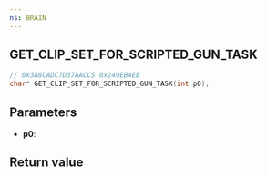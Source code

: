 ```yaml
---
ns: BRAIN
---
```

## GET_CLIP_SET_FOR_SCRIPTED_GUN_TASK

```c
// 0x3A8CADC7D37AACC5 0x249EB4EB
char* GET_CLIP_SET_FOR_SCRIPTED_GUN_TASK(int p0);
```


## Parameters
* **p0**: 

## Return value
